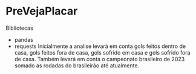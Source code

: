 # PreVejaPlacar

Bibliotecas
- pandas
- requests
Inicialmente a analise levará em conta gols feitos dentro de casa, gols feitos fora de casa, gols sofrido em casa e gols sofrido fora de casa.
Também levará em conta o campeonato brasileiro de 2023 somado as rodadas do brasileirão até atualmente.